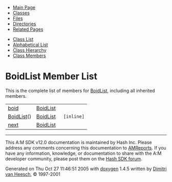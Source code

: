 <div class="tabs">

- [Main Page](index.md)
- <span id="current">[Classes](annotated.md)</span>
- [Files](files.md)
- [Directories](dirs.md)
- [Related Pages](pages.md)

</div>

<div class="tabs">

- [Class List](annotated.md)
- [Alphabetical List](classes.md)
- [Class Hierarchy](hierarchy.md)
- [Class Members](functions.md)

</div>

# BoidList Member List

This is the complete list of members for <a href="classBoidList.md" class="el">BoidList</a>, including all inherited members.

|  |  |  |
|----|----|----|
| <a href="classBoidList.md#4893f439a0a304e947215b48d79d8fc7" class="el">boid</a> | <a href="classBoidList.md" class="el">BoidList</a> |  |
| <a href="classBoidList.md#06cc2f8f87c3442128d0eec4a7634b79" class="el">BoidList</a>() | <a href="classBoidList.md" class="el">BoidList</a> | ` [inline]` |
| <a href="classBoidList.md#d0cab90d8d20d57e2f2b9be52f7dd25d" class="el">next</a> | <a href="classBoidList.md" class="el">BoidList</a> |  |

------------------------------------------------------------------------

<span class="small">This A:M SDK v12.0 documentation is maintained by Hash Inc. Please address any comments concerning this documentation to [AMReports](http://www.hash.com/reports). If you have any information, knowledge, or documentation to share with the A:M developer community, please post them on the [Hash SDK forum](http://www.hash.com/forums/index.php?showforum=11).</span>

Generated on Thu Oct 27 11:46:51 2005 with [<span class="image placeholder" original-image-src="doxygen.png" original-image-title="" height="45" width="100" align="middle" border="0">doxygen</span>](http://www.doxygen.org/index.html) 1.4.5 written by [Dimitri van Heesch](mailto:dimitri@stack.nl), © 1997-2001
